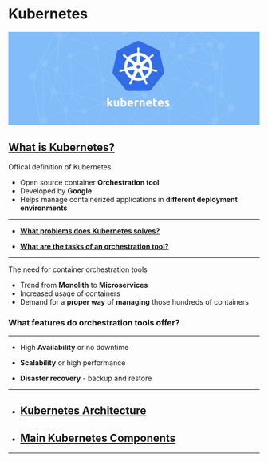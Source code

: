 ﻿# Kubernetes

![Kubernetes logo](./k8s-images/k8s-logo.jpeg)

## __[What is Kubernetes?](https://kubernetes.io/docs/concepts/overview/what-is-kubernetes/)__

Offical definition of Kubernetes

- Open source container **Orchestration tool**
- Developed by **Google**
- Helps manage containerized applications in **different deployment environments**

---

- __[What problems does Kubernetes solves?](./What-problems-does-Kubernetes-solves/README.md)__

- __[What are the **tasks** of an orchestration tool?](./tasks-of-orchestration-tool/README.md)__

---

The need for container orchestration tools

- Trend from **Monolith** to **Microservices**
- Increased usage of containers
- Demand for a **proper way** of **managing** those hundreds of containers


### What features do orchestration tools offer?
---
- High **Availability** or no downtime

- **Scalability** or high performance

- **Disaster recovery** - backup and restore

---

- ## [__Kubernetes Architecture__](./Kubernetes_Architecture/README.md)
- ## [__Main Kubernetes Components__](./main-kubernetes-components/README.md)
---